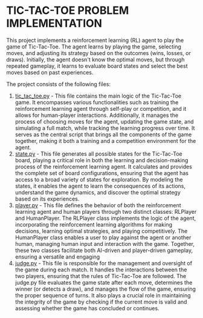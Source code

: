 # **TIC-TAC-TOE PROBLEM IMPLEMENTATION**

This project implements a reinforcement learning (RL) agent to play the game of Tic-Tac-Toe. The agent learns by playing the game, selecting moves, and adjusting its strategy based on the outcomes (wins, losses, or draws). Initially, the agent doesn't know the optimal moves, but through repeated gameplay, it learns to evaluate board states and select the best moves based on past experiences.

The project consists of the following files:
1. [tic_tac_toe.py](https://github.com/alinavirabyan/Reinforcment_Learning/blob/main/tic-tac-toe/src/tic_tac_toe.py) - This file contains the main logic of the Tic-Tac-Toe game. It encompasses various functionalities such as training the reinforcement learning agent through self-play or competition, and it allows for human-player interactions. Additionally, it manages the process of choosing moves for the agent, updating the game state, and simulating a full match, while tracking the learning progress over time. It serves as the central script that brings all the components of the game together, making it both a training and a competition environment for the agent.
2. [state.py](https://github.com/alinavirabyan/Reinforcment_Learning/blob/main/tic-tac-toe/src/state.py) - This file generates all possible states for the Tic-Tac-Toe board, playing a critical role in both the learning and decision-making process of the reinforcement learning agent. It calculates and provides the complete set of board configurations, ensuring that the agent has access to a broad variety of states for exploration. By modeling the states, it enables the agent to learn the consequences of its actions, understand the game dynamics, and discover the optimal strategy based on its experiences.
3. [player.py](https://github.com/alinavirabyan/Reinforcment_Learning/blob/main/tic-tac-toe/src/player.py) - This file defines the behavior of both the reinforcement learning agent and human players through two distinct classes: RLPlayer and HumanPlayer. The RLPlayer class implements the logic of the agent, incorporating the reinforcement learning algorithms for making decisions, learning optimal strategies, and playing competitively. The HumanPlayer class enables a user to play against the agent or another human, managing human input and interaction with the game. Together, these two classes facilitate both AI-driven and player-driven gameplay, ensuring a versatile and engaging
4. [judge.py](https://github.com/alinavirabyan/Reinforcment_Learning/blob/main/tic-tac-toe/src/judge.py) - This file is responsible for the management and oversight of the game during each match. It handles the interactions between the two players, ensuring that the rules of Tic-Tac-Toe are followed. The judge.py file evaluates the game state after each move, determines the winner (or detects a draw), and manages the flow of the game, ensuring the proper sequence of turns. It also plays a crucial role in maintaining the integrity of the game by checking if the current move is valid and assessing whether the game has concluded or continues.
